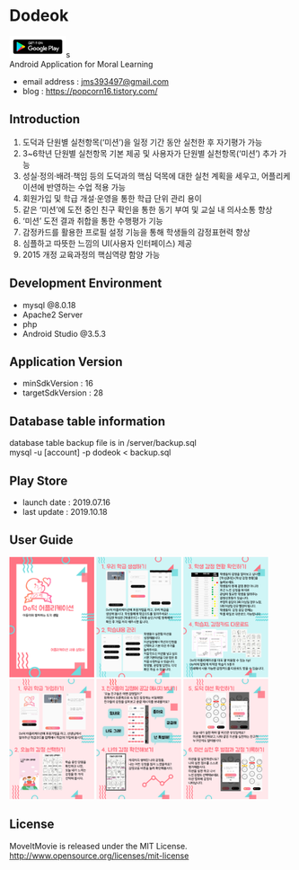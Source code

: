 # Dodeok
<a href='https://play.google.com/store/apps/details?id=minseon.dodeok'><img src="/images/google-play-badge.png" width="20%" height="2%" title="Dodeok" alt="Dodeok"></img></a>s <br />
Android Application for Moral Learning
- email address : jms393497@gmail.com <br />
- blog : https://popcorn16.tistory.com/ <br />

## Introduction
1. 도덕과 단원별 실천항목(‘미션’)을 일정 기간 동안 실천한 후 자기평가 가능
2. 3~6학년 단원별 실천항목 기본 제공 및 사용자가 단원별 실천항목(‘미션’) 추가 가능
3. 성실·정의·배려·책임 등의 도덕과의 핵심 덕목에 대한 실천 계획을 세우고, 어플리케이션에 반영하는 수업 적용 가능
4. 회원가입 및 학급 개설·운영을 통한 학급 단위 관리 용이
5. 같은 ‘미션’에 도전 중인 친구 확인을 통한 동기 부여 및 교실 내 의사소통 향상
6. ‘미션’ 도전 결과 취합을 통한 수행평가 기능
7. 감정카드를 활용한 프로필 설정 기능을 통해 학생들의 감정표현력 향상
8. 심플하고 따뜻한 느낌의 UI(사용자 인터페이스) 제공
9. 2015 개정 교육과정의 핵심역량 함양 가능

## Development Environment
- mysql @8.0.18
- Apache2 Server
- php
- Android Studio @3.5.3

## Application Version
- minSdkVersion : 16
- targetSdkVersion : 28

## Database table information
database table backup file is in /server/backup.sql <br />
mysql -u [account] -p dodeok < backup.sql

## Play Store
- launch date : 2019.07.16
- last update : 2019.10.18

## User Guide
<img src="/images/info1.png" width="30%" height="30%" title="info1" alt="info1"></img>
<img src="/images/info2.png" width="30%" height="30%" title="info1" alt="info1"></img>
<img src="/images/info3.png" width="30%" height="30%" title="info1" alt="info1"></img>
<img src="/images/info4.png" width="30%" height="30%" title="info1" alt="info1"></img>
<img src="/images/info5.png" width="30%" height="30%" title="info1" alt="info1"></img>
<img src="/images/info6.png" width="30%" height="30%" title="info1" alt="info1"></img>

## License
MoveItMovie is released under the MIT License. http://www.opensource.org/licenses/mit-license
